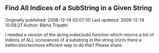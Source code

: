## Find All Indices of a SubString in a Given String 
Originally published: 2006-12-14 02:07:30 
Last updated: 2006-12-14 10:08:37 
Author: Bibha Tripathi 
 
I needed a version of the string.index(sub) function which returns a list of indices of ALL occurances of a substring in the string.\n\nIs there a better/shorter/more efficient way to do this? Please share.